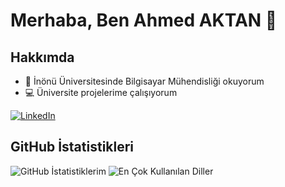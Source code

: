# Merhaba, Ben Ahmed AKTAN 👋

## Hakkımda

- 🌱 İnönü Üniversitesinde Bilgisayar Mühendisliği okuyorum
- 💻 Üniversite projelerime çalışıyorum
 
[![LinkedIn](https://img.shields.io/badge/LinkedIn-0A66C2?style=flat&logo=linkedin&logoColor=white)](https://www.linkedin.com/in/ahmedaktan)

## GitHub İstatistikleri

![GitHub İstatistiklerim](https://github-readme-stats.vercel.app/api?username=aahmedaktan&show_icons=true)
![En Çok Kullanılan Diller](https://github-readme-stats.vercel.app/api/top-langs/?username=aahmedaktan&layout=compact)
<img src="https://komarev.com/ghpvc/?username=aahmedaktan&style=flat-square&color=blue" alt=""/>
